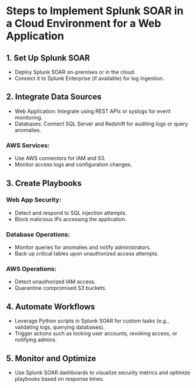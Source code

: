 # Steps to Implement Splunk SOAR in a Cloud Environment for a Web Application

## 1. Set Up Splunk SOAR

- Deploy Splunk SOAR on-premises or in the cloud.
- Connect it to Splunk Enterprise (if available) for log ingestion.

## 2. Integrate Data Sources

- Web Application: Integrate using REST APIs or syslogs for event monitoring.
- Databases: Connect SQL Server and Redshift for auditing logs or query anomalies.
  
### AWS Services:
- Use AWS connectors for IAM and S3.
- Monitor access logs and configuration changes.

## 3. Create Playbooks

### Web App Security:
- Detect and respond to SQL injection attempts.
- Block malicious IPs accessing the application.

### Database Operations:
- Monitor queries for anomalies and notify administrators.
- Back up critical tables upon unauthorized access attempts.

### AWS Operations:
- Detect unauthorized IAM access.
- Quarantine compromised S3 buckets.

## 4. Automate Workflows

- Leverage Python scripts in Splunk SOAR for custom tasks (e.g., validating logs, querying databases).
- Trigger actions such as locking user accounts, revoking access, or notifying admins.

## 5. Monitor and Optimize

- Use Splunk SOAR dashboards to visualize security metrics and optimize playbooks based on response times.
